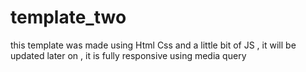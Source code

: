 # template_two
this template was made using Html Css and a little bit of JS , it will be updated later on , it is fully responsive using media query

